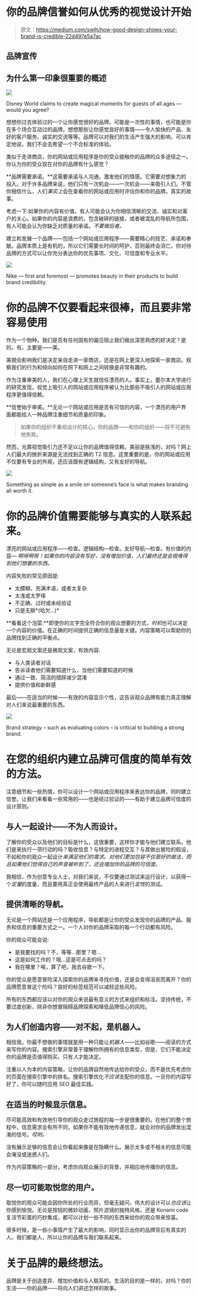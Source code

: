 # 你的品牌信誉如何从优秀的视觉设计开始

> 原文：<https://medium.com/swlh/how-good-design-shows-your-brand-is-credible-22d497e5a7ac>

## 品牌宣传

## 为什么第一印象很重要的概述

![](img/98211cc69f43f01a732dc1cd9a148c7b.png)

Disney World claims to create magical moments for guests of all ages — would you agree?

想想你过去体验过的一个让你感觉很好的品牌。可能是一次性的事情，也可能是你在多个场合互动过的品牌。想想那些让你感觉良好的事情——令人愉快的产品、友好的客户服务、诚实的交流等等。品牌可以对我们的生活产生强大的影响，可以肯定地说，我们不会去希望一个不合标准的体验。

类似于走进商店，你的网站或应用程序是你的受众接触你的品牌的众多途径之一。你认为你的受众现在对你的品牌有什么感觉？

**品牌需要承诺。**这需要承诺与人沟通，激发他们的情感。它需要对想象力的投入。对于许多品牌来说，他们只有一次机会——一次机会——来吸引人们。不管你相信什么，人们*事实上*会在查看你的网站或应用时评估你和你的品牌。真实的故事。

考虑一下:如果你的内容有价值，有人可能会认为你相信清晰的交流、诚实和对客户的关心。如果你的内容是浪费的，包含破碎的链接，或者被混乱的导航所包围，有人可能会认为你缺乏对质量的承诺。*不要做后者。*

建立和发展一个品牌——包括一个网站或应用程序——需要精心的技艺、承诺和奉献。品牌本质上是有机的，所以它们需要长时间的呵护，否则最终会消亡。你对待品牌的方式可以让你充分表达你的优先事项、文化、可信度和专业水平。

![](img/39ca50cdeb925205ef1fa15c47742d45.png)

Nike — first and foremost — promotes beauty in their products to build brand credibility.

# 你的品牌不仅要看起来很棒，而且要非常容易使用

作为一个物种，我们是否有任何固有的偏见阻止我们做出深思熟虑的好决定？是的。有。主要是——美。

美貌会影响我们是决定亲自走进一家商店，还是在网上更深入地探索一家商店。观察我们的行为和倾向如何在网下和网上之间转换是非常有趣的。

作为注重审美的人，我们在心理上天生就信任漂亮的人。事实上，墨尔本大学进行的研究发现，视觉上吸引人的网站或应用程序被认为比那些不吸引人的网站或应用程序更值得信赖。

**信誉始于审美。**无论一个网站或应用是否有可信的内容，一个漂亮的用户界面都能给人一种品牌注重细节和质量的印象。

> 如果你的组织不重视设计的核心，你的品牌——和你的组织——将不可避免地失败。

然而，光靠视觉吸引力还不足以让你的品牌值得信赖。美丽是肤浅的，对吗？网上人们最大的挫折来源是无法找到正确的 T2 信息。这里重要的是，你的网站或应用不仅要有专业的外观，还应该既有逻辑结构，又有友好的导航。

![](img/58801733fab39c85f1121a25ee4183b1.png)

Something as simple as a smile on someone’s face is what makes branding all worth it.

# 你的品牌价值需要能够与真实的人联系起来。

漂亮的网站或应用程序——检查。逻辑结构—检查。友好导航—检查。有价值的内容— *啊呀啊呀！如果你的内容没有写好，没有增加价值，人们最终还是会很难得到他们想要的东西。*

内容失败的常见原因是:

*   太模糊，充满术语，或者太复杂
*   太浅或太罗嗦
*   不正确、过时或未经验证
*   只是无聊*(哈欠…)*

**看看这个泡菜:**即使你的文字完全符合你的观众想要的方式，*时机*也可以决定一个内容的价值。在正确的时间提供正确的信息量是关键。内容策略可以帮助你的品牌找到正确的平衡点。

无论是宏观文案还是微观文案，有效内容:

*   与人类读者对话
*   告诉读者他们需要知道什么，当他们需要知道的时候
*   通过一致、简洁的措辞减少混淆
*   提供价值和新鲜感

最后——在适当的时候——有效的内容显示个性，这告诉观众品牌有能力真正理解对人们来说最重要的东西。

![](img/a305db76477b31ee864750933b365d6c.png)

Brand strategy – such as evaluating colors – is critical to building a strong brand.

# 在您的组织内建立品牌可信度的简单有效的方法。

注意细节和一些热情，你可以设计一个网站或应用程序来表达你的品牌，同时建立信誉。让我们来看看一些常用的——也是经过验证的——有助于建立品牌可信度的设计原则。

## 与人一起设计——不为人而设计。

了解你的受众以及他们的目标是什么，这很重要，这样你才能与他们建立联系。他们是来执行一项行动的吗？吸收信息？与特定的进程交互？与其做出冒险的假设，不如和你的观众一起设计*来满足他们的需求。对他们更加包容不仅是好的做法，而且如果他们觉得自己的声音被听到了，还会增加你的品牌的可信度。*

我相信，作为创意专业人士，对我们来说，不仅要通过测试来运行设计，以获得一个*定量*的度量，而且要用真正会使用最终产品的人来进行*定性*的测试。

## 提供清晰的导航。

无论是一个网站还是一个应用程序，导航都是让你的受众发现你的品牌的产品、服务和信息的重要方式之一。一个人对你的品牌采取的每一个行动都有风险。

你的观众可能会说:

*   是我要找的吗？不，等等…那里？嗯…
*   这是如何工作的？哦…这是可点击的吗？
*   我在哪里？唉，算了吧，我去谷歌一下。

你的受众是愿意冒险深入探索你的品牌来寻找价值，还是会变得沮丧而离开？你的品牌愿意冒这个险吗？良好的标签规范可以减轻这些风险。

所有的东西都应该以对你的观众来说最有意义的方式来组织和标注。坚持传统，不要过度创新，除非你想冒阻碍品牌探索和降低品牌信心的风险。

## 为人们创造内容——对不起，是机器人。

相信我，你最不想做的事情就是用一种只能让*机器人*——比如谷歌——阅读的方式来写你的内容。搜索引擎非常善于理解你所拥有的信息类型，但是，它们不能决定你的品牌是否值得购买。只有*人*才能决定。

注重以人为本的内容策略，让你的品牌自然地传达给你的受众，而不是优先考虑你的页面在搜索引擎中的排名。搜索引擎优化*不应该*支配你的信息。一旦你的内容写好了，你可以随时应用 SEO 最佳实践。

## 在适当的时候显示信息。

尽可能高效和有效地引导你的观众走过旅程的每一步是很重要的。在他们的整个旅程中，信息需求会有所不同，如果你不能有效地传递信息，就会对你的品牌发出混淆的信号。*哎哟。*

没有展示足够的信息会让你看起来像是在隐瞒什么。展示太多或不相关的信息可能会淹没或迷惑人们。

作为内容策略的一部分，考虑你向观众展示的背景，并相应地传播你的信息。

## 尽一切可能取悦您的用户。

取悦你的观众可能会因你所处的行业而异，但毫无疑问，伟大的设计可以*也应该*让你感到愉悦。无论是按钮的微妙动画，照片滤镜的独特风格，还是 Konami code 复活节彩蛋的巧妙集成，都可以计划一些不同的东西来给你的观众带来惊喜。

很多时候，是一些小事情产生了最大的影响，同时显示出你的品牌背后有真实的人。我们都是人，所以让你的品牌与我们联系起来。

# 关于品牌的最终想法。

品牌是关于创造差异、增加价值和与人联系的。生活的目的是一样的，对吗？你的生活——你的品牌——将向人们讲述怎样的故事。